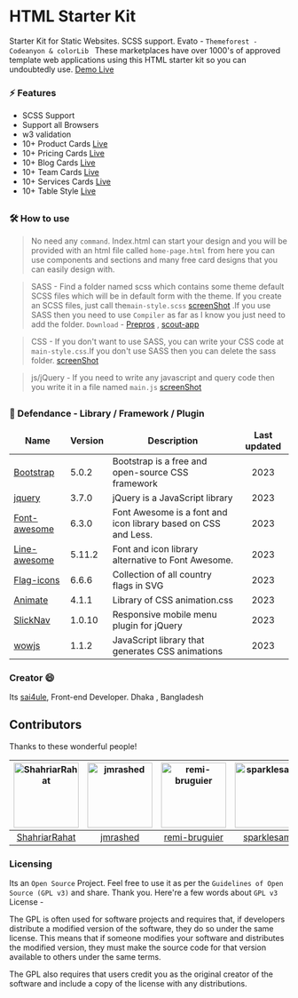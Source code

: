 # HTML Starter Kit

Starter Kit for Static Websites. SCSS support. Evato - `Themeforest - Codeanyon & colorLib ` These marketplaces have over 1000's of approved template web applications using this HTML starter kit so you can undoubtedly use. 
<a href="https://sai4ul.github.io/init-html-starter-kit/" target="_blank">Demo Live</a>

### ⚡ Features

- SCSS Support
- Support all Browsers
- w3 validation
- 10+ Product Cards <a href="https://sai4ul.github.io/init-html-starter-kit/" target="_blank">Live</a>
- 10+ Pricing Cards <a href="https://sai4ul.github.io/init-html-starter-kit/" target="_blank">Live</a>
- 10+ Blog Cards <a href="https://sai4ul.github.io/init-html-starter-kit/" target="_blank">Live</a>
- 10+ Team Cards <a href="https://sai4ul.github.io/init-html-starter-kit/" target="_blank">Live</a>
- 10+ Services Cards <a href="https://sai4ul.github.io/init-html-starter-kit/" target="_blank">Live</a>
- 10+ Table Style <a href="https://sai4ul.github.io/init-html-starter-kit/" target="_blank">Live</a>
##

### 🛠 How to use 

> No need any `command`. Index.html can start your design and you will be provided with an html file called `home-page.html` from here you can use components and sections and many free card designs that you can easily design with.

> SASS - 
 Find a folder named scss which contains some theme default SCSS files which will be in default form with the theme. If you create an SCSS files, just call the`main-style.scss` <a href="https://prnt.sc/4looCdkk7hCC" target="_blank">screenShot</a> .If you use SASS then you need to use `Compiler` as far as I know you just need to add the folder. `Download` - <a href="https://prepros.io/">Prepros</a> ,  <a href="https://scout-app.io/">scout-app</a>

> CSS - 
If you don't want to use SASS, you can write your CSS code at `main-style.css`.If you don't use SASS then you can delete the sass folder.
<a href="https://prnt.sc/OG13RbNfe6nh" target="_blank">screenShot</a>

> js/jQuery - 
If you need to write any javascript and query code then you write it in a file named `main.js` <a href="https://prnt.sc/oT5iDaWlEWL8" target="_blank">screenShot</a>

##

### 🚀 Defendance - Library / Framework / Plugin

<table>
  <thead align="center">
    <tr border: none;>
      <td><b>Name</b></td>
      <td><b>Version</b></td>
      <td><b>Description</b></td>
      <td><b>Last updated</b></td>
    </tr>
  </thead>
  <tbody>
    <tr>
      <td><a href="https://getbootstrap.com" target="_blank">Bootstrap</a></td>
      <td>5.0.2</td>
      <td>Bootstrap is a free and open-source CSS framework</td>
      <td align="center">2023</td>
    </tr>
    <tr>
      <td><a href="https://jquery.com/download" target="_blank">jquery</a></td>
      <td>3.7.0</td>
      <td>jQuery is a JavaScript library</td>
      <td align="center"> 2023</td>
    </tr>
    <tr>
      <td><a href="https://fontawesome.com" target="_blank">Font-awesome</a></td>
      <td>6.3.0</td>
      <td>Font Awesome is a font and icon library based on CSS and Less.</td>
      <td align="center"> 2023</td>
    </tr>
    <tr>
      <td><a href="https://fontawesome.com" target="_blank">Line-awesome</a></td>
      <td>5.11.2</td>
      <td>Font and icon library alternative to Font Awesome.</td>
      <td align="center"> 2023</td>
    </tr>
    <tr>
      <td><a href="https://flagicons.lipis.dev" target="_blank">Flag-icons</a></td>
      <td>6.6.6</td>
      <td>Collection of all country flags in SVG</td>
      <td align="center"> 2023</td>
    </tr>
    <tr>
      <td><a href="https://animate.style" target="_blank">Animate</a></td>
      <td>4.1.1</td>
      <td>Library of CSS animation.css</td>
      <td align="center"> 2023</td>
    </tr>
    <tr>
      <td><a href="https://computerwolf.github.io/SlickNav" target="_blank">SlickNav</a></td>
      <td>1.0.10</td>
      <td>Responsive mobile menu plugin for jQuery</td>
      <td align="center"> 2023</td>
    </tr>
    <tr>
      <td><a href="https://wowjs.uk/" target="_blank">wowjs</a></td>
      <td>1.1.2</td>
      <td>JavaScript library that generates CSS animations</td>
      <td align="center"> 2023</td>
    </tr>

  </tbody>
</table>

### Creator 😄

Its <a href="https://sai4ul.com" target="_blank"> sai4ule</a>, Front-end Developer.
Dhaka , Bangladesh



## Contributors

Thanks to these wonderful people!
<!-- Single -->
| [<img alt="ShahriarRahat" src="https://avatars.githubusercontent.com/u/78991968?v=4" width="117">](https://github.com/ShahriarRahat) | [<img alt="jmrashed" src="https://avatars.githubusercontent.com/u/8583051?v=4" width="117">](https://github.com/jmrashed) | [<img alt="remi-bruguier" src="https://avatars.githubusercontent.com/u/7031328?v=4&s=117" width="117">](https://github.com/remi-bruguier) | [<img alt="sparklesam" src="https://avatars.githubusercontent.com/u/10287995?v=4&s=117" width="117">](https://github.com/sparklesam) | [<img alt="vinnymac" src="https://avatars.githubusercontent.com/u/1832781?v=4&s=117" width="117">](https://github.com/vinnymac) | [<img alt="mariolopjr" src="https://avatars.githubusercontent.com/u/2067324?v=4&s=117" width="117">](https://github.com/mariolopjr) |
| :------------------------------------------------------------------------------------------------------------------------------: | :-----------------------------------------------------------------------------------------------------------------------: | :---------------------------------------------------------------------------------------------------------------------------------------: | :----------------------------------------------------------------------------------------------------------------------------------: | :-----------------------------------------------------------------------------------------------------------------------------: | :---------------------------------------------------------------------------------------------------------------------------------: |
|                                             [ShahriarRahat](https://github.com/ShahriarRahat)                                              |                                             [jmrashed](https://github.com/jmrashed)                                             |                                             [remi-bruguier](https://github.com/remi-bruguier)                                             |                                             [sparklesam](https://github.com/sparklesam)                                              |                                             [vinnymac](https://github.com/vinnymac)                                             |                                             [mariolopjr](https://github.com/mariolopjr)                                             |


### Licensing
Its an `Open Source` Project. Feel free to use it as per the `Guidelines of Open Source (GPL v3)` and share. Thank you. Here're a few words about `GPL v3` License -

  The GPL is often used for software projects and requires that, if developers distribute a modified version of the software, they do so under the same license. This means that if someone modifies your software and distributes the modified version, they must make the source code for that version available to others under the same terms.

  The GPL also requires that users credit you as the original creator of the software and include a copy of the license with any distributions.